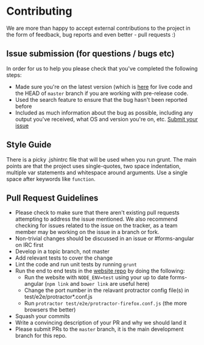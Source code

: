 # Contributing

We are more than happy to accept external contributions to the project in the form of feedback, bug reports and even better - pull requests :) 

## Issue submission (for questions / bugs etc)

In order for us to help you please check that you've completed the following steps:

* Made sure you're on the latest version (which is [here](https://github.com/forms-angular/forms-angular/releases/latest) for live code and the HEAD of `master` branch if you are working with pre-release code.
* Used the search feature to ensure that the bug hasn't been reported before
* Included as much information about the bug as possible, including any output you've received, what OS and version you're on, etc.
[Submit your issue](https://github.com/forms-angular/forms-angular/issues/new)

## Style Guide

There is a picky .jshintrc file that will be used when you run grunt.  The main points are that the project uses single-quotes, 
two space indentation, multiple var statements and whitespace around arguments. Use a single space after keywords like `function`.

## Pull Request Guidelines

* Please check to make sure that there aren't existing pull requests attempting to address the issue mentioned. We also recommend checking for issues related to the issue on the tracker, as a team member may be working on the issue in a branch or fork.
* Non-trivial changes should be discussed in an issue or #forms-angular on IRC first
* Develop in a topic branch, not master
* Add relevant tests to cover the change
* Lint the code and run unit tests by running `grunt`
* Run the end to end tests in the [website repo](https://github.com/forms-angular/website) by doing the following:
  * Run the website with `NODE_ENV=test` using your up to date forms-angular (`npm link` and `bower link` are useful here)
  * Change the port number in the relavant protractor config file(s) in test/e2e/protractor*.conf.js
  * Run `protractor test/e2e/protractor-firefox.conf.js` (the more browsers the better)
* Squash your commits
* Write a convincing description of your PR and why we should land it
* Please submit PRs to the `master` branch, it is the main development branch for this repo.
